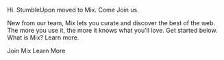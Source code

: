 Hi. StumbleUpon moved to Mix. Come Join us.

New from our team, Mix lets you curate and discover the best of the web. The more you use it, the more it knows what you’ll love. Get started below. What is Mix? Learn more.

Join Mix Learn More